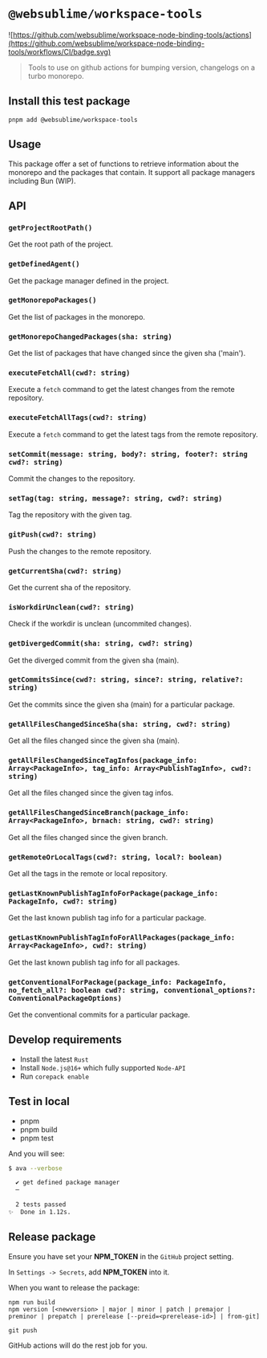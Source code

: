 # `@websublime/workspace-tools`

![https://github.com/websublime/workspace-node-binding-tools/actions](https://github.com/websublime/workspace-node-binding-tools/workflows/CI/badge.svg)

> Tools to use on github actions for bumping version, changelogs on a turbo monorepo.

## Install this test package

```
pnpm add @websublime/workspace-tools
```

## Usage

This package offer a set of functions to retrieve information about the monorepo and the packages that contain. It support all package managers including Bun (WIP).

## API

### `getProjectRootPath()`

Get the root path of the project.

### `getDefinedAgent()`

Get the package manager defined in the project.

### `getMonorepoPackages()`

Get the list of packages in the monorepo.

### `getMonorepoChangedPackages(sha: string)`

Get the list of packages that have changed since the given sha ('main').

### `executeFetchAll(cwd?: string)`

Execute a `fetch` command to get the latest changes from the remote repository.

### `executeFetchAllTags(cwd?: string)`

Execute a `fetch` command to get the latest tags from the remote repository.

### `setCommit(message: string, body?: string, footer?: string cwd?: string)`

Commit the changes to the repository.

### `setTag(tag: string, message?: string, cwd?: string)`

Tag the repository with the given tag.

### `gitPush(cwd?: string)`

Push the changes to the remote repository.

### `getCurrentSha(cwd?: string)`

Get the current sha of the repository.

### `isWorkdirUnclean(cwd?: string)`

Check if the workdir is unclean (uncommited changes).

### `getDivergedCommit(sha: string, cwd?: string)`

Get the diverged commit from the given sha (main).

### `getCommitsSince(cwd?: string, since?: string, relative?: string)`

Get the commits since the given sha (main) for a particular package.

### `getAllFilesChangedSinceSha(sha: string, cwd?: string)`

Get all the files changed since the given sha (main).

### `getAllFilesChangedSinceTagInfos(package_info: Array<PackageInfo>, tag_info: Array<PublishTagInfo>, cwd?: string)`

Get all the files changed since the given tag infos.

### `getAllFilesChangedSinceBranch(package_info: Array<PackageInfo>, brnach: string, cwd?: string)`

Get all the files changed since the given branch.

### `getRemoteOrLocalTags(cwd?: string, local?: boolean)`

Get all the tags in the remote or local repository.

### `getLastKnownPublishTagInfoForPackage(package_info: PackageInfo, cwd?: string)`

Get the last known publish tag info for a particular package.

### `getLastKnownPublishTagInfoForAllPackages(package_info: Array<PackageInfo>, cwd?: string)`

Get the last known publish tag info for all packages.

### `getConventionalForPackage(package_info: PackageInfo, no_fetch_all?: boolean cwd?: string, conventional_options?: ConventionalPackageOptions)`

Get the conventional commits for a particular package.


## Develop requirements

- Install the latest `Rust`
- Install `Node.js@16+` which fully supported `Node-API`
- Run `corepack enable`

## Test in local

- pnpm
- pnpm build
- pnpm test

And you will see:

```bash
$ ava --verbose

  ✔ get defined package manager
  ─

  2 tests passed
✨  Done in 1.12s.
```

## Release package

Ensure you have set your **NPM_TOKEN** in the `GitHub` project setting.

In `Settings -> Secrets`, add **NPM_TOKEN** into it.

When you want to release the package:

```
npm run build
npm version [<newversion> | major | minor | patch | premajor | preminor | prepatch | prerelease [--preid=<prerelease-id>] | from-git]

git push
```

GitHub actions will do the rest job for you.
